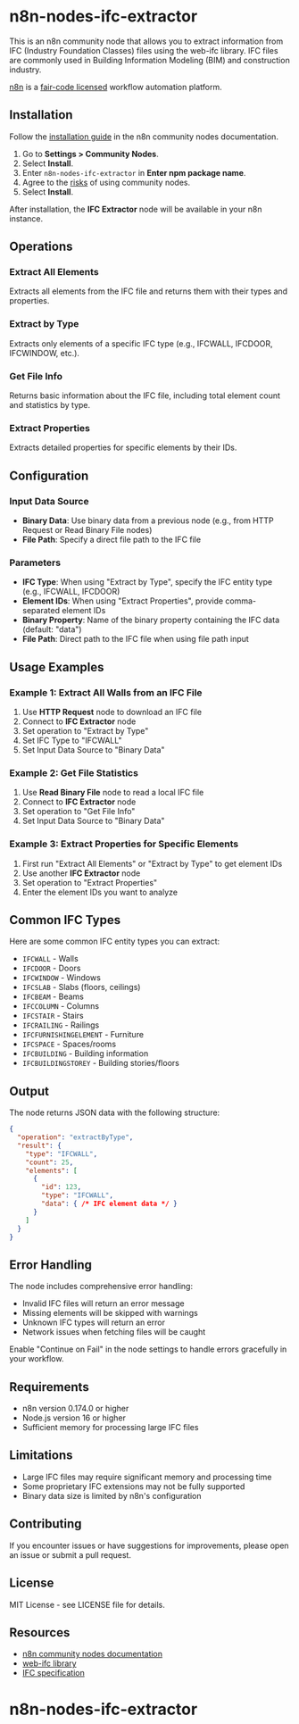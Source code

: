 # n8n-nodes-ifc-extractor

This is an n8n community node that allows you to extract information from IFC (Industry Foundation Classes) files using the web-ifc library. IFC files are commonly used in Building Information Modeling (BIM) and construction industry.

[n8n](https://n8n.io/) is a [fair-code licensed](https://docs.n8n.io/reference/license/) workflow automation platform.

## Installation

Follow the [installation guide](https://docs.n8n.io/integrations/community-nodes/installation/) in the n8n community nodes documentation.

1. Go to **Settings > Community Nodes**.
2. Select **Install**.
3. Enter `n8n-nodes-ifc-extractor` in **Enter npm package name**.
4. Agree to the [risks](https://docs.n8n.io/integrations/community-nodes/risks/) of using community nodes.
5. Select **Install**.

After installation, the **IFC Extractor** node will be available in your n8n instance.

## Operations

### Extract All Elements
Extracts all elements from the IFC file and returns them with their types and properties.

### Extract by Type
Extracts only elements of a specific IFC type (e.g., IFCWALL, IFCDOOR, IFCWINDOW, etc.).

### Get File Info
Returns basic information about the IFC file, including total element count and statistics by type.

### Extract Properties
Extracts detailed properties for specific elements by their IDs.

## Configuration

### Input Data Source
- **Binary Data**: Use binary data from a previous node (e.g., from HTTP Request or Read Binary File nodes)
- **File Path**: Specify a direct file path to the IFC file

### Parameters
- **IFC Type**: When using "Extract by Type", specify the IFC entity type (e.g., IFCWALL, IFCDOOR)
- **Element IDs**: When using "Extract Properties", provide comma-separated element IDs
- **Binary Property**: Name of the binary property containing the IFC data (default: "data")
- **File Path**: Direct path to the IFC file when using file path input

## Usage Examples

### Example 1: Extract All Walls from an IFC File
1. Use **HTTP Request** node to download an IFC file
2. Connect to **IFC Extractor** node
3. Set operation to "Extract by Type"
4. Set IFC Type to "IFCWALL"
5. Set Input Data Source to "Binary Data"

### Example 2: Get File Statistics
1. Use **Read Binary File** node to read a local IFC file
2. Connect to **IFC Extractor** node
3. Set operation to "Get File Info"
4. Set Input Data Source to "Binary Data"

### Example 3: Extract Properties for Specific Elements
1. First run "Extract All Elements" or "Extract by Type" to get element IDs
2. Use another **IFC Extractor** node
3. Set operation to "Extract Properties"
4. Enter the element IDs you want to analyze

## Common IFC Types

Here are some common IFC entity types you can extract:

- `IFCWALL` - Walls
- `IFCDOOR` - Doors  
- `IFCWINDOW` - Windows
- `IFCSLAB` - Slabs (floors, ceilings)
- `IFCBEAM` - Beams
- `IFCCOLUMN` - Columns
- `IFCSTAIR` - Stairs
- `IFCRAILING` - Railings
- `IFCFURNISHINGELEMENT` - Furniture
- `IFCSPACE` - Spaces/rooms
- `IFCBUILDING` - Building information
- `IFCBUILDINGSTOREY` - Building stories/floors

## Output

The node returns JSON data with the following structure:

```json
{
  "operation": "extractByType",
  "result": {
    "type": "IFCWALL",
    "count": 25,
    "elements": [
      {
        "id": 123,
        "type": "IFCWALL",
        "data": { /* IFC element data */ }
      }
    ]
  }
}
```

## Error Handling

The node includes comprehensive error handling:
- Invalid IFC files will return an error message
- Missing elements will be skipped with warnings
- Unknown IFC types will return an error
- Network issues when fetching files will be caught

Enable "Continue on Fail" in the node settings to handle errors gracefully in your workflow.

## Requirements

- n8n version 0.174.0 or higher
- Node.js version 16 or higher
- Sufficient memory for processing large IFC files

## Limitations

- Large IFC files may require significant memory and processing time
- Some proprietary IFC extensions may not be fully supported
- Binary data size is limited by n8n's configuration

## Contributing

If you encounter issues or have suggestions for improvements, please open an issue or submit a pull request.

## License

MIT License - see LICENSE file for details.

## Resources

- [n8n community nodes documentation](https://docs.n8n.io/integrations/community-nodes/)
- [web-ifc library](https://github.com/ThatOpen/engine_web-ifc)
- [IFC specification](https://www.buildingsmart.org/standards/bsi-standards/industry-foundation-classes/)
# n8n-nodes-ifc-extractor
